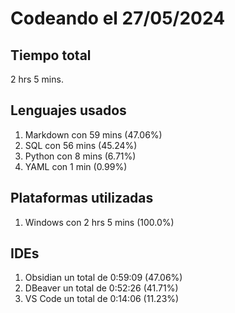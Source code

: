 # Codeando el 27/05/2024

## Tiempo total
2 hrs 5 mins.

## Lenguajes usados
1. Markdown con 59 mins (47.06%)
1. SQL con 56 mins (45.24%)
1. Python con 8 mins (6.71%)
1. YAML con 1 min (0.99%)

## Plataformas utilizadas
1. Windows con 2 hrs 5 mins (100.0%)

## IDEs
1. Obsidian un total de 0:59:09 (47.06%)
1. DBeaver un total de 0:52:26 (41.71%)
1. VS Code un total de 0:14:06 (11.23%)
